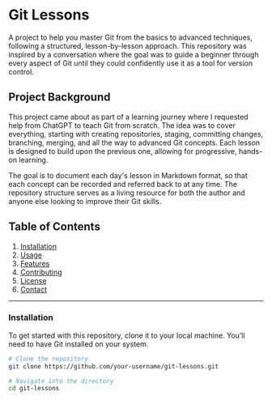# Git Lessons

A project to help you master Git from the basics to advanced techniques, following a structured, lesson-by-lesson approach. This repository was inspired by a conversation where the goal was to guide a beginner through every aspect of Git until they could confidently use it as a tool for version control.

## Project Background

This project came about as part of a learning journey where I requested help from ChatGPT to teach Git from scratch. The idea was to cover everything, starting with creating repositories, staging, committing changes, branching, merging, and all the way to advanced Git concepts. Each lesson is designed to build upon the previous one, allowing for progressive, hands-on learning.

The goal is to document each day's lesson in Markdown format, so that each concept can be recorded and referred back to at any time. The repository structure serves as a living resource for both the author and anyone else looking to improve their Git skills.

## Table of Contents
1. [Installation](#installation)
2. [Usage](#usage)
3. [Features](#features)
4. [Contributing](#contributing)
5. [License](#license)
6. [Contact](#contact)

---

### Installation

To get started with this repository, clone it to your local machine. You’ll need to have Git installed on your system.

```bash
# Clone the repository
git clone https://github.com/your-username/git-lessons.git

# Navigate into the directory
cd git-lessons

